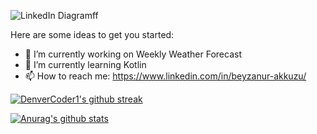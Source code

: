 ![LinkedIn Diagramff](https://user-images.githubusercontent.com/61544442/172392765-193891e7-314c-4c92-88a6-e8fbe1672823.png)    



Here are some ideas to get you started:

- 🔭 I’m currently working on Weekly Weather Forecast
- 🌱 I’m currently learning Kotlin
- 📫 How to reach me: https://www.linkedin.com/in/beyzanur-akkuzu/

[![DenverCoder1's github streak](https://github-readme-streak-stats.herokuapp.com/?user=beyzanurakkuzu&theme=blue-green)](https://github.com/DenverCoder1/github-readme-streak-stats) 

[![Anurag's github stats](https://github-readme-stats.vercel.app/api?username=beyzanurakkuzu&theme=blue-green)](https://github.com/beyzanurakkuzu/github-readme-stats)

